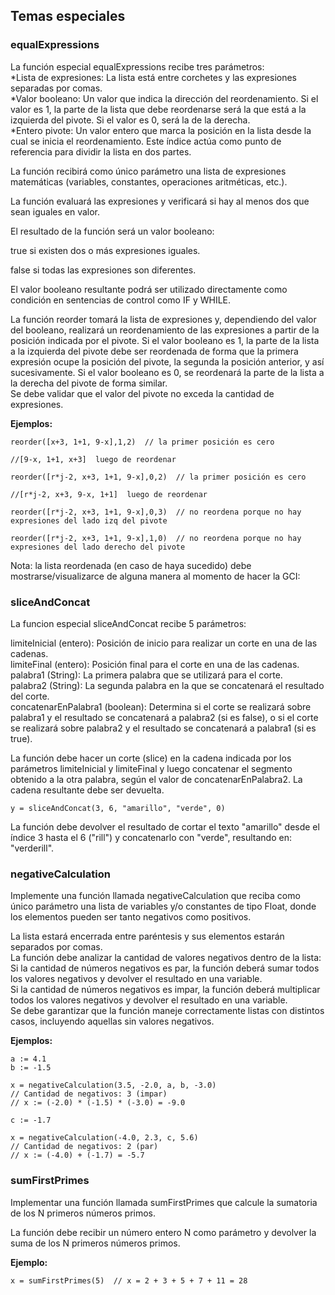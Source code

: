 ## Temas especiales

### equalExpressions
La función especial equalExpressions recibe tres parámetros:\
*Lista de expresiones: La lista está entre corchetes y las expresiones separadas por comas.\
*Valor booleano: Un valor que indica la dirección del reordenamiento. Si el valor es 1, la parte de la lista que debe reordenarse será la que está a la izquierda del pivote. Si el valor es 0, será la de la derecha.\
*Entero pivote: Un valor entero que marca la posición en la lista desde la cual se inicia el reordenamiento. Este índice actúa como punto de referencia para dividir la lista en dos partes.

La función recibirá como único parámetro una lista de expresiones matemáticas (variables, constantes, operaciones aritméticas, etc.).

La función evaluará las expresiones y verificará si hay al menos dos que sean iguales en valor.

El resultado de la función será un valor booleano:

true si existen dos o más expresiones iguales.

false si todas las expresiones son diferentes.

El valor booleano resultante podrá ser utilizado directamente como condición en sentencias de control como IF y WHILE.

La función reorder tomará la lista de expresiones y, dependiendo del valor del booleano, realizará un reordenamiento de las expresiones a partir de la posición indicada por el pivote. Si el valor booleano es 1, la parte de la lista a la izquierda del pivote debe ser reordenada de forma que la primera expresión ocupe la posición del pivote, la segunda la posición anterior, y así sucesivamente. Si el valor booleano es 0, se reordenará la parte de la lista a la derecha del pivote de forma similar.\
Se debe validar que el valor del pivote no exceda la cantidad de expresiones.

**Ejemplos:**
```
reorder([x+3, 1+1, 9-x],1,2)  // la primer posición es cero

//[9-x, 1+1, x+3]  luego de reordenar
```
```
reorder([r*j-2, x+3, 1+1, 9-x],0,2)  // la primer posición es cero

//[r*j-2, x+3, 9-x, 1+1]  luego de reordenar
```
```
reorder([r*j-2, x+3, 1+1, 9-x],0,3)  // no reordena porque no hay expresiones del lado izq del pivote
```
```
reorder([r*j-2, x+3, 1+1, 9-x],1,0)  // no reordena porque no hay expresiones del lado derecho del pivote
```
Nota: la lista reordenada (en caso de haya sucedido) debe mostrarse/visualizarce de alguna manera al momento de hacer la GCI:

### sliceAndConcat
La funcion especial sliceAndConcat recibe 5 parámetros:

limiteInicial (entero): Posición de inicio para realizar un corte en una de las cadenas.\
limiteFinal (entero): Posición final para el corte en una de las cadenas.\
palabra1 (String): La primera palabra que se utilizará para el corte.\
palabra2 (String): La segunda palabra en la que se concatenará el resultado del corte.\
concatenarEnPalabra1 (boolean): Determina si el corte se realizará sobre palabra1 y el resultado se concatenará a palabra2 (si es false), o si el corte se realizará sobre palabra2 y el resultado se concatenará a palabra1 (si es true).

La función debe hacer un corte (slice) en la cadena indicada por los parámetros limiteInicial y limiteFinal y luego concatenar el segmento obtenido a la otra palabra, según el valor de concatenarEnPalabra2. La cadena resultante debe ser devuelta.
```
y = sliceAndConcat(3, 6, "amarillo", "verde", 0)
```
La función debe devolver el resultado de cortar el texto "amarillo" desde el índice 3 hasta el 6 ("rill") y concatenarlo con "verde", resultando en: "verderill".

### negativeCalculation 
Implemente una función llamada negativeCalculation que reciba como único parámetro una lista de variables y/o constantes de tipo Float, donde los elementos pueden ser tanto negativos como positivos.

La lista estará encerrada entre paréntesis y sus elementos estarán separados por comas.\
La función debe analizar la cantidad de valores negativos dentro de la lista:\
Si la cantidad de números negativos es par, la función deberá sumar todos los valores negativos y devolver el resultado en una variable.\
Si la cantidad de números negativos es impar, la función deberá multiplicar todos los valores negativos y devolver el resultado en una variable.\
Se debe garantizar que la función maneje correctamente listas con distintos casos, incluyendo aquellas sin valores negativos.

**Ejemplos:**
```
a := 4.1
b := -1.5

x = negativeCalculation(3.5, -2.0, a, b, -3.0)  
// Cantidad de negativos: 3 (impar)  
// x := (-2.0) * (-1.5) * (-3.0) = -9.0
```
```
c := -1.7

x = negativeCalculation(-4.0, 2.3, c, 5.6)  
// Cantidad de negativos: 2 (par)  
// x := (-4.0) + (-1.7) = -5.7  
```

### sumFirstPrimes
Implementar una función llamada sumFirstPrimes que calcule la sumatoria de los N primeros números primos.

La función debe recibir un número entero N como parámetro y devolver la suma de los N primeros números primos.

**Ejemplo:**
```
x = sumFirstPrimes(5)  // x = 2 + 3 + 5 + 7 + 11 = 28
```
